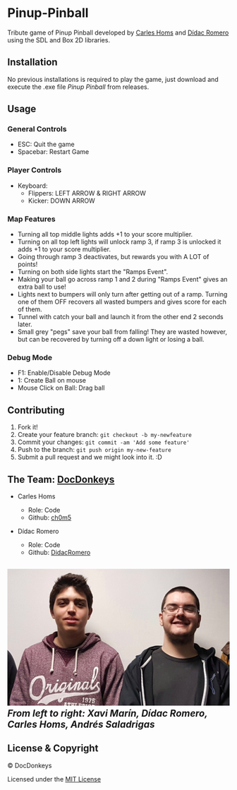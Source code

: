﻿# Pinup-Pinball
Tribute game of Pinup Pinball developed by [Carles Homs](https://github.com/ch0m5) and [Dídac Romero](https://github.com/didacromero) using the SDL and Box 2D libraries.

## Installation
No previous installations is required to play the game, just download and execute the .exe file *Pinup Pinball* from releases.

## Usage
### General Controls
- ESC: Quit the game
- Spacebar: Restart Game

### Player Controls
- Keyboard:
	- Flippers: LEFT ARROW & RIGHT ARROW
	- Kicker: DOWN ARROW

### Map Features
- Turning all top middle lights adds +1 to your score multiplier.
- Turning on all top left lights will unlock ramp 3, if ramp 3 is unlocked it adds +1 to your score multiplier.
- Going through ramp 3 deactivates, but rewards you with A LOT of points!
- Turning on both side lights start the "Ramps Event".
- Making your ball go across ramp 1 and 2 during "Ramps Event" gives an extra ball to use!
- Lights next to bumpers will only turn after getting out of a ramp. Turning one of them OFF recovers all wasted bumpers and gives score for each of them.
- Tunnel with catch your ball and launch it from the other end 2 seconds later.
- Small grey "pegs" save your ball from falling! They are wasted however, but can be recovered by turning off a down light or losing a ball.

### Debug Mode
- F1: Enable/Disable Debug Mode
- 1: Create Ball on mouse
- Mouse Click on Ball: Drag ball

## Contributing
1. Fork it!
2. Create your feature branch: `git checkout -b my-newfeature`
3. Commit your changes: `git commit -am 'Add some
feature'`
4. Push to the branch: `git push origin my-new-feature`
5. Submit a pull request and we might look into it. :D

## The Team: [DocDonkeys](https://github.com/DocDonkeys)
* Carles Homs 
  * Role: Code
  * Github: [ch0m5](https://github.com/ch0m5)

* Dídac Romero
  * Role: Code
  * Github: [DidacRomero](https://github.com/DidacRomero)

![Team Photo](https://raw.githubusercontent.com/DocDonkeys/Pinup-Pinball/master/Wiki%20Material/Logo_%26_Team/Team_Photo.jpeg)
*From left to right: Xavi Marín, Dídac Romero, Carles Homs, Andrés Saladrigas*
 ---
## License & Copyright 

© DocDonkeys

Licensed under the [MIT License](LICENSE.file)